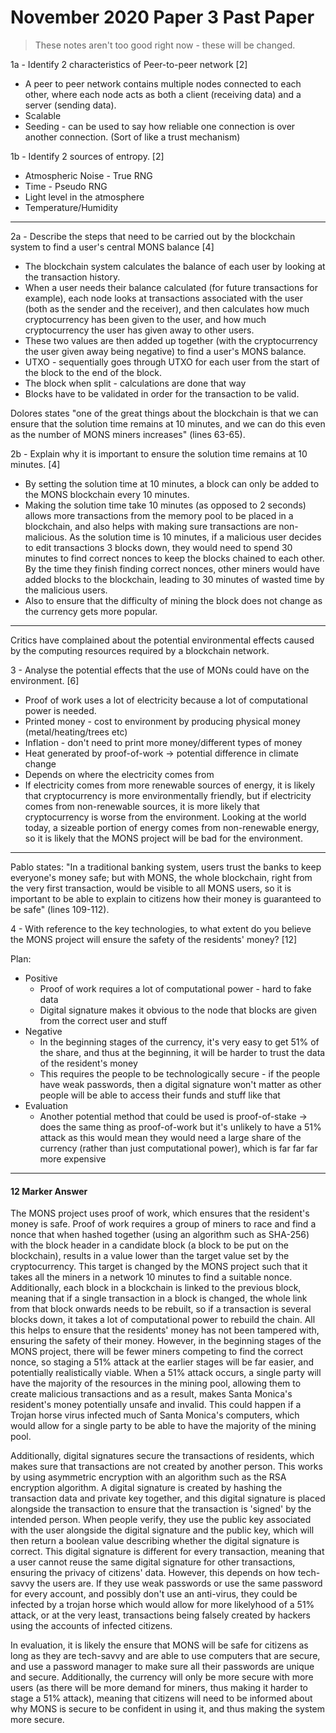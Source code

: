 # November 2020 Paper 3 Past Paper

> These notes aren't too good right now - these will be changed.

1a - Identify 2 characteristics of Peer-to-peer network [2]
- A peer to peer network contains multiple nodes connected to each other, where each node acts as both a client (receiving data) and a server (sending data).
- Scalable
- Seeding - can be used to say how reliable one connection is over another connection. (Sort of like a trust mechanism)

1b - Identify 2 sources of entropy. [2]
- Atmospheric Noise - True RNG
- Time - Pseudo RNG
- Light level in the atmosphere
- Temperature/Humidity

---
  
2a - Describe the steps that need to be carried out by the blockchain system to find a user's central MONS balance [4]
- The blockchain system calculates the balance of each user by looking at the transaction history. 
- When a user needs their balance calculated (for future transactions for example), each node looks at transactions associated with the user (both as the sender and the receiver), and then calculates how much cryptocurrency has been given to the user, and how much cryptocurrency the user has given away to other users.
- These two values are then added up together (with the cryptocurrency the user given away being negative) to find a user's MONS balance.
- UTXO - sequentially goes through UTXO for each user from the start of the block to the end of the block.
- The block when split - calculations are done that way
- Blocks have to be validated in order for the transaction to be valid.

Dolores states "one of the great things about the blockchain is that we can ensure that the solution time remains at 10 minutes, and we can do this even as the number of MONS miners increases" (lines 63-65).

2b - Explain why it is important to ensure the solution time remains at 10 minutes. [4]
- By setting the solution time at 10 minutes, a block can only be added to the MONS blockchain every 10 minutes.
- Making the solution time take 10 minutes (as opposed to 2 seconds) allows more transactions from the memory pool to be placed in a blockchain, and also helps with making sure transactions are non-malicious. As the solution time is 10 minutes, if a malicious user decides to edit transactions 3 blocks down, they would need to spend 30 minutes to find correct nonces to keep the blocks chained to each other. By the time they finish finding correct nonces, other miners would have added blocks to the blockchain, leading to 30 minutes of wasted time by the malicious users.
- Also to ensure that the difficulty of mining the block does not change as the currency gets more popular.

---

Critics have complained about the potential environmental effects caused by the computing resources required by a blockchain network.

3 - Analyse the potential effects that the use of MONs could have on the environment. [6]

- Proof of work uses a lot of electricity because a lot of computational power is needed.
- Printed money - cost to environment by producing physical money (metal/heating/trees etc)
- Inflation - don't need to print more money/different types of money
- Heat generated by proof-of-work -> potential difference in climate change
- Depends on where the electricity comes from
- If electricity comes from more renewable sources of energy, it is likely that cryptocurrency is more environmentally friendly, but if electricity comes from non-renewable sources, it is more likely that cryptocurrency is worse from the environment. Looking at the world today, a sizeable portion of energy comes from non-renewable energy, so it is likely that the MONS project will be bad for the environment.

---

Pablo states: "In a traditional banking system, users trust the banks to keep everyone's money safe; but with MONS, the whole blockchain, right from the very first transaction, would be visible to all MONS users, so it is important to be able to explain to citizens how their money is guaranteed to be safe" (lines 109-112).

4 - With reference to the key technologies, to what extent do you believe the MONS project will ensure the safety of the residents' money? [12]

Plan:
- Positive
  - Proof of work requires a lot of computational power - hard to fake data
  - Digital signature makes it obvious to the node that blocks are given from the correct user and stuff
- Negative
  - In the beginning stages of the currency, it's very easy to get 51% of the share, and thus at the beginning, it will be harder to trust the data of the resident's money
  - This requires the people to be technologically secure - if the people have weak passwords, then a digital signature won't matter as other people will be able to access their funds and stuff like that
- Evaluation
  - Another potential method that could be used is proof-of-stake -> does the same thing as proof-of-work but it's unlikely to have a 51% attack as this would mean they would need a large share of the currency (rather than just computational power), which is far far far more expensive

---

#### 12 Marker Answer

The MONS project uses proof of work, which ensures that the resident's money is safe. Proof of work requires a group of miners to race and find a nonce that when hashed together (using an algorithm such as SHA-256) with the block header in a candidate block (a block to be put on the blockchain), results in a value lower than the target value set by the cryptocurrency. This target is changed by the MONS project such that it takes all the miners in a network 10 minutes to find a suitable nonce. Additionally, each block in a blockchain is linked to the previous block, meaning that if a single transaction in a block is changed, the whole link from that block onwards needs to be rebuilt, so if a transaction is several blocks down, it takes a lot of computational power to rebuild the chain. All this helps to ensure that the residents' money has not been tampered with, ensuring the safety of their money. However, in the beginning stages of the MONS project, there will be fewer miners competing to find the correct nonce, so staging a 51% attack at the earlier stages will be far easier, and potentially realistically viable. When a 51% attack occurs, a single party will have the majority of the resources in the mining pool, allowing them to create malicious transactions and as a result, makes Santa Monica's resident's money potentially unsafe and invalid. This could happen if a Trojan horse virus infected much of Santa Monica's computers, which would allow for a single party to be able to have the majority of the mining pool. 

Additionally, digital signatures secure the transactions of residents, which makes sure that transactions are not created by another person. This works by using asymmetric encryption with an algorithm such as the RSA encryption algorithm. A digital signature is created by hashing the transaction data and private key together, and this digital signature is placed alongside the transaction to ensure that the transaction is 'signed' by the intended person. When people verify, they use the public key associated with the user alongside the digital signature and the public key, which will then return a boolean value describing whether the digital signature is correct. This digital signature is different for every transaction, meaning that a user cannot reuse the same digital signature for other transactions, ensuring the privacy of citizens' data. However, this depends on how tech-savvy the users are. If they use weak passwords or use the same password for every account, and possibly don't use an anti-virus, they could be infected by a trojan horse which would allow for more likelyhood of a 51% attack, or at the very least, transactions being falsely created by hackers using the accounts of infected citizens.

In evaluation, it is likely the ensure that MONS will be safe for citizens as long as they are tech-savvy and are able to use computers that are secure, and use a password manager to make sure all their passwords are unique and secure. Additionally, the currency will only be more secure with more users (as there will be more demand for miners, thus making it harder to stage a 51% attack), meaning that citizens will need to be informed about why MONS is secure to be confident in using it, and thus making the system more secure.

